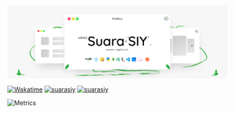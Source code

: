 ![Suara's Banner](images/suara-banner.png)

[![Wakatime](http://img.shields.io/badge/-Wakatime-000?style=for-the-badge&logo=wakatime&logoColor=white)](https://wakatime.com/@suarasiy)
[![suarasiy](http://img.shields.io/badge/-Suarasiy-32AE5B?style=for-the-badge&logo=github&logoColor=white)](https://suarasiy.github.io/suarasiy)
[![suarasiy](http://img.shields.io/badge/-Roomplayer-32AE5B?style=for-the-badge&logo=github&logoColor=white)](https://suarasiy.github.io/roomplayer)

![Metrics](https://metrics.lecoq.io/suarasiy?template=classic&isocalendar=1&languages=1&lines=1&isocalendar.duration=half-year&languages.limit=8&languages.colors=github&languages.threshold=0%25&config.timezone=Asia%2FSingapore)
